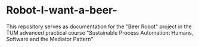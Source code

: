 # Robot-I-want-a-beer-
This repository serves as documentation for the "Beer Robot" project in the TUM advanced practical course "Sustainable Process Automation: Humans, Software and the Mediator Pattern"
